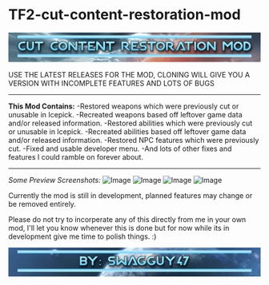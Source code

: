 # TF2-cut-content-restoration-mod

![Image](src/banner.png)

USE THE LATEST RELEASES FOR THE MOD, CLONING WILL GIVE YOU A VERSION WITH INCOMPLETE FEATURES AND LOTS OF BUGS
____________________________________
**This Mod Contains:**
-Restored weapons which were previously cut or unusable in Icepick.
-Recreated weapons based off leftover game data and/or released information.
-Restored abilities which were previously cut or unusable in Icepick.
-Recreated abilities based off leftover game data and/or released information.
-Restored NPC features which were previously cut.
-Fixed and usable developer menu.
-And lots of other fixes and features I could ramble on forever about.
____________________________________

*Some Preview Screenshots:*
![Image](src/sword.png)
![Image](src/cubemap.png)
![Image](src/viewmodel.png)
![Image](src/burncard.png)

Currently the mod is still in development, planned features may change or be removed entirely.

Please do not try to incorperate any of this directly from me in your own mod, I'll let you know whenever this is done but for now while its in development give me time to polish things.
:)

![Image](src/cred.png)
